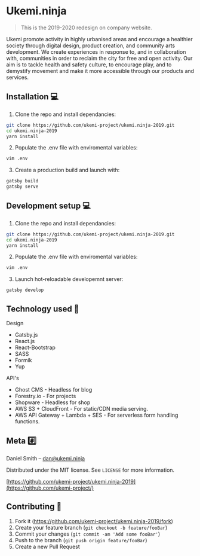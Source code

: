 # Ukemi.ninja

> This is the 2019-2020 redesign on company website.

Ukemi promote activity in highly urbanised areas and encourage a healthier society through digital design, product creation, and community arts development. We create experiences in response to, and in collaboration with, communities in order to reclaim the city for free and open activity. Our aim is to tackle health and safety culture, to encourage play, and to demystify movement and make it more accessible through our products and services.

## Installation 💻

1. Clone the repo and install dependancies:

```sh
git clone https://github.com/ukemi-project/ukemi.ninja-2019.git
cd ukemi.ninja-2019
yarn install
```

2. Populate the .env file with enviromental variables:

```sh
vim .env
```

3. Create a production build and launch with:

```sh
gatsby build
gatsby serve
```

## Development setup 💻

1. Clone the repo and install dependancies:

```sh
git clone https://github.com/ukemi-project/ukemi.ninja-2019.git
cd ukemi.ninja-2019
yarn install
```

2. Populate the .env file with enviromental variables:

```sh
vim .env
```

3. Launch hot-reloadable developemnt server:

```sh
gatsby develop
```

## Technology used 🚀

Design

- Gatsby.js
- React.js
- React-Bootstrap
- SASS
- Formik
- Yup

API's

- Ghost CMS - Headless for blog
- Forestry.io - For projects
- Shopware - Headless for shop
- AWS S3 + CloudFront - For static/CDN media serving.
- AWS API Gateway + Lambda + SES - For serverless form handling functions.

## Meta #️⃣

Daniel Smith – dan@ukemi.ninja

Distributed under the MIT license. See `LICENSE` for more information.

[https://github.com/ukemi-project/ukemi.ninja-2019](https://github.com/ukemi-project/)

## Contributing 🔗

1. Fork it (<https://github.com/ukemi-project/ukemi.ninja-2019/fork>)
2. Create your feature branch (`git checkout -b feature/fooBar`)
3. Commit your changes (`git commit -am 'Add some fooBar'`)
4. Push to the branch (`git push origin feature/fooBar`)
5. Create a new Pull Request
